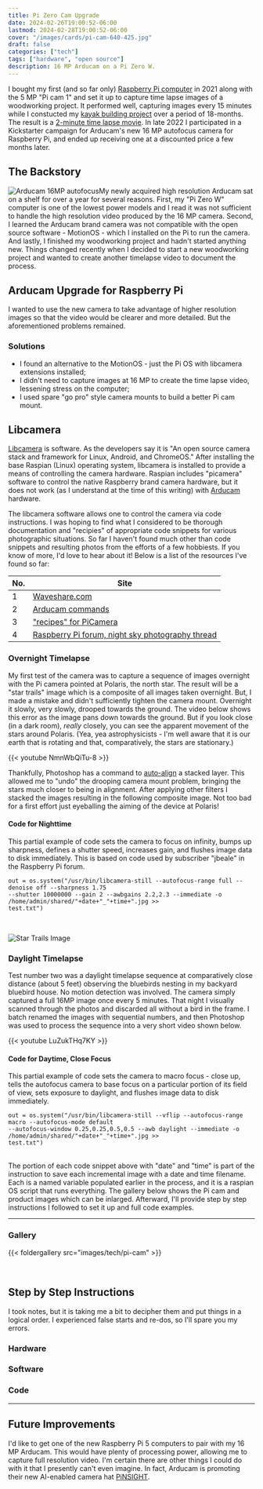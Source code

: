 ```yaml
---
title: Pi Zero Cam Upgrade
date: 2024-02-26T19:00:52-06:00
lastmod: 2024-02-28T19:00:52-06:00
cover: "/images/cards/pi-cam-640-425.jpg"
draft: false
categories: ["tech"]
tags: ["hardware", "open source"]
description: 16 MP Arducam on a Pi Zero W.
---
```

I bought my first (and so far only) [Raspberry Pi computer](https://www.raspberrypi.com/) in 2021 along with the 5 MP "Pi cam 1" and set it up to capture time lapse images of a woodworking project. It performed well, capturing images every 15 minutes while I constucted my [kayak building project](https://stitchnglue.howisjt.com/) over a period of 18-months. The result is a [2-minute time lapse movie](https://www.youtube.com/watch?v=Z3MccWJDgww). In late 2022 I participated in a Kickstarter campaign for Arducam's new 16 MP autofocus camera for Raspberry Pi, and ended up receiving one at a discounted price a few months later. 

## The Backstory

![Arducam 16MP autofocus](/images/tech/pi-cam/arducam16mp.jpg#floatright)My newly acquired high resolution Arducam sat on a shelf for over a year for several reasons. First, my "Pi Zero W" computer is one of the lowest power models and I read it was not sufficient to handle the high resolution video produced by the 16 MP camera. Second, I learned the Arducam brand camera was not compatible with the open source software - MotionOS - which I installed on the Pi to run the camera. And lastly, I finished my woodworking project and hadn't started anything new. Things changed recently when I decided to start a new woodworking project and wanted to create another timelapse video to document the process. 

## Arducam Upgrade for Raspberry Pi

I wanted to use the new camera to take advantage of higher resolution images so that the video would be clearer and more detailed. But the aforementioned problems remained.

### Solutions

- I found an alternative to the MotionOS - just the Pi OS with libcamera extensions installed;
- I didn't need to capture images at 16 MP to create the time lapse video, lessening stress on the computer;
- I used spare "go pro" style camera mounts to build a better Pi cam mount.

## Libcamera

[Libcamera](https://libcamera.org/) is software. As the developers say it is "An open source camera stack and framework for Linux, Android, and ChromeOS." After installing the base Raspian (Linux) operating system, libcamera is installed to provide a means of controlling the camera hardware. Raspian includes "picamera" software to control the native Raspberry brand camera hardware, but it does not work (as I understand at the time of this writing) with [Arducam](https://www.arducam.com/) hardware. 

The libcamera software allows one to control the camera via code instructions. I was hoping to find what I considered to be thorough documentation and "recipies" of appropriate code snippets for various photographic situations. So far I haven't found much other than code snippets and resulting photos from the efforts of a few hobbiests. If you know of more, I'd love to hear about it! Below is a list of the resources I've found so far:

No.    | Site
--------|------
1       | [Waveshare.com](https://www.waveshare.com/wiki/Template:RPi_Camera_Libcamera_Guide#libcamera-still)
2       | [Arducam commands](https://docs.arducam.com/Raspberry-Pi-Camera/Native-camera/Libcamera-User-Guide/)
3       | ["recipes" for PiCamera](https://picamera.readthedocs.io/en/release-1.13/recipes1.html#capturing-consistent-images)
4       | [Raspberry Pi forum, night sky photography thread](https://forums.raspberrypi.com/viewtopic.php?t=348014)

### Overnight Timelapse

My first test of the camera was to capture a sequence of images overnight with the Pi camera pointed at Polaris, the north star. The result will be a "star trails" image which is a composite of all images taken overnight. But, I made a mistake and didn't sufficiently tighten the camera mount. Overnight it slowly, very slowly, drooped towards the ground. The video below shows this error as the image pans down towards the ground. But if you look close (in a dark room), *really* closely, you can see the apparent movement of the stars around Polaris. (Yea, yea astrophysicists - I'm well aware that it is our earth that is rotating and that, comparatively, the stars are stationary.)

{{< youtube NmnWbQiTu-8 >}}

Thankfully, Photoshop has a command to [auto-align](https://helpx.adobe.com/photoshop/using/aligning-layers.html#automatically_align_image_layers) a stacked layer. This allowed me to "undo" the drooping camera mount problem, bringing the stars much closer to being in alignment. After applying other filters I stacked the images resulting in the following composite image. Not too bad for a first effort just eyeballing the aiming of the device at Polaris!

#### Code for Nighttime

This partial example of code sets the camera to focus on infinity, bumps up sharpness, defines a shutter speed, increases gain, and flushes image data to disk immediately. This is based on code used by subscriber "jbeale" in the Raspberry Pi forum.

	out = os.system("/usr/bin/libcamera-still --autofocus-range full --denoise off --sharpness 1.75 
	--shutter 10000000 --gain 2 --awbgains 2.2,2.3 --immediate -o /home/admin/shared/"+date+"_"+time+".jpg >>
	test.txt")

</br>

![Star Trails Image](/images/tech/pi-cam/star-trails_20240219.jpg)

### Daylight Timelapse

Test number two was a daylight timelapse sequence at comparatively close distance (about 5 feet) observing the bluebirds nesting in my backyard bluebird house. No motion detection was involved. The camera simply captured a full 16MP image once every 5 minutes. That night I visually scanned through the photos and discarded all without a bird in the frame. I batch renamed the images with sequential numbers, and then Photoshop was used to process the sequence into a very short video shown below.

{{< youtube LuZukTHq7KY >}}

#### Code for Daytime, Close Focus

This partial example of code sets the camera to macro focus - close up, tells the autofocus camera to base focus on a particular portion of its field of view, sets exposure to daylight, and flushes image data to disk immediately.

	out = os.system("/usr/bin/libcamera-still --vflip --autofocus-range macro --autofocus-mode default
	--autofocus-window 0.25,0.25,0.5,0.5 --awb daylight --immediate -o /home/admin/shared/"+date+"_"+time+".jpg >>
	test.txt")

</br>
The portion of each code snippet above with "date" and "time" is part of the instruction to save each incremental image with a date and time filename. Each is a named variable populated earlier in the process, and it is a raspian OS script that runs everything. The gallery below shows the Pi cam and product images which can be inlarged. Afterward, I'll provide step by step instructions I followed to set it up and full code examples.

---

### Gallery

{{< foldergallery src="images/tech/pi-cam" >}}

</br>

## Step by Step Instructions

I took notes, but it is taking me a bit to decipher them and put things in a logical order. I experienced false starts and re-dos, so I'll spare you my errors.

### Hardware


### Software


### Code



---

## Future Improvements

I'd like to get one of the new Raspberry Pi 5 computers to pair with my 16 MP Arducam. This would have plenty of processing power, allowing me to capture full resolution video. I'm certain there are other things I could do with it that I presently can't even imagine. In fact, Arducam is promoting their new AI-enabled camera hat [PiNSIGHT](https://www.arducam.com/arducam-pinsight/).